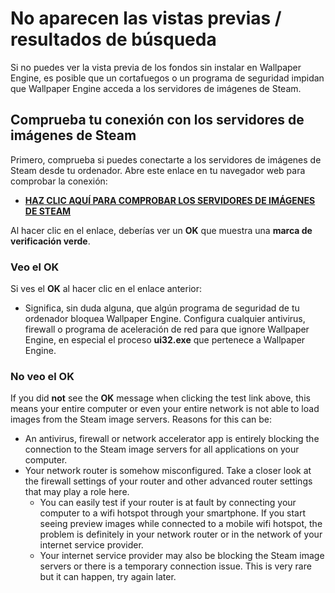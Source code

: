 # No aparecen las vistas previas / resultados de búsqueda

Si no puedes ver la vista previa de los fondos sin instalar en Wallpaper Engine, es posible que un cortafuegos o un programa de seguridad impidan que Wallpaper Engine acceda a los servidores de imágenes de Steam.

## Comprueba tu conexión con los servidores de imágenes de Steam

Primero, comprueba si puedes conectarte a los servidores de imágenes de Steam desde tu ordenador. Abre este enlace en tu navegador web para comprobar la conexión:

* [**HAZ CLIC AQUÍ PARA COMPROBAR LOS SERVIDORES DE IMÁGENES DE STEAM**](https://steamuserimages-a.akamaihd.net/ugc/1796366854776537259/C541D485E7156010D92284B082D13A2377FD1F8F/?imw=5000&imh=5000&ima=fit&impolicy=Letterbox&imcolor=%23000000&letterbox=false)

Al hacer clic en el enlace, deberías ver un **OK** que muestra una **marca de verificación verde**.

### Veo el OK

Si ves el **OK** al hacer clic en el enlace anterior:

* Significa, sin duda alguna, que algún programa de seguridad de tu ordenador bloquea Wallpaper Engine. Configura cualquier antivirus, firewall o programa de aceleración de red para que ignore Wallpaper Engine, en especial el proceso **ui32.exe** que pertenece a Wallpaper Engine.

### No veo el OK

If you did **not** see the **OK** message when clicking the test link above, this means your entire computer or even your entire network is not able to load images from the Steam image servers. Reasons for this can be:

* An antivirus, firewall or network accelerator app is entirely blocking the connection to the Steam image servers for all applications on your computer.
* Your network router is somehow misconfigured. Take a closer look at the firewall settings of your router and other advanced router settings that may play a role here.
    * You can easily test if your router is at fault by connecting your computer to a wifi hotspot through your smartphone. If you start seeing preview images while connected to a mobile wifi hotspot, the problem is definitely in your network router or in the network of your internet service provider.
    * Your internet service provider may also be blocking the Steam image servers or there is a temporary connection issue. This is very rare but it can happen, try again later.